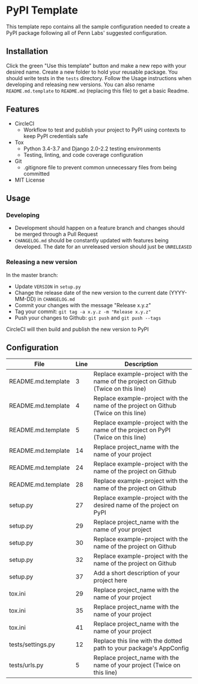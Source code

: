 # PyPI Template

This template repo contains all the sample configuration needed to create a PyPI package following all of Penn Labs' suggested configuration.

## Installation

Click the green "Use this template" button and make a new repo with your desired name. Create a new folder to hold your reusable package. You should write tests in the `tests` directory. Follow the Usage instructions when developing and releasing new versions. You can also rename `README.md.template` to `README.md` (replacing this file) to get a basic Readme.

## Features

* CircleCI
  * Workflow to test and publish your project to PyPI using contexts to keep PyPI credentials safe
* Tox
  * Python 3.4-3.7 and Django 2.0-2.2 testing environments
  * Testing, linting, and code coverage configuration
* Git
  * .gitignore file to prevent common unnecessary files from being committed
* MIT License

## Usage

### Developing

* Development should happen on a feature branch and changes should be merged through a Pull Request
* `CHANGELOG.md` should be constantly updated with features being developed. The date for an unreleased version should just be `UNRELEASED`

### Releasing a new version

In the master branch:

* Update `VERSION` in `setup.py`
* Change the release date of the new version to the current date (YYYY-MM-DD) in `CHANGELOG.md`
* Commit your changes with the message "Release x.y.z"
* Tag your commit: `git tag -a x.y.z -m "Release x.y.z"`
* Push your changes to Github: `git push` and `git push --tags`

CircleCI will then build and publish the new version to PyPI

## Configuration

| File               | Line | Description                                                                         |
|--------------------|------|-------------------------------------------------------------------------------------|
| README.md.template | 3    | Replace example-project with the name of the project on Github (Twice on this line) |
| README.md.template | 4    | Replace example-project with the name of the project on Github (Twice on this line) |
| README.md.template | 5    | Replace example-project with the name of the project on PyPI (Twice on this line)   |
| README.md.template | 14   | Replace project_name with the name of your project                                  |
| README.md.template | 24   | Replace example-project with the name of the project on Github                      |
| README.md.template | 28   | Replace example-project with the name of the project on Github                      |
| setup.py           | 27   | Replace example-project with the desired name of the project on PyPI                |
| setup.py           | 29   | Replace project_name with the name of your project                                  |
| setup.py           | 30   | Replace example-project with the name of the project on Github                      |
| setup.py           | 32   | Replace example-project with the name of the project on Github                      |
| setup.py           | 37   | Add a short description of your project here                                        |
| tox.ini            | 29   | Replace project_name with the name of your project                                  |
| tox.ini            | 35   | Replace project_name with the name of your project                                  |
| tox.ini            | 41   | Replace project_name with the name of your project                                  |
| tests/settings.py  | 12   | Replace this line with the dotted path to your package's AppConfig                  |
| tests/urls.py      | 5    | Replace project_name with the name of your project (Twice on this line)             |

